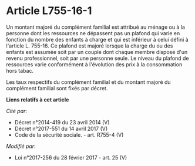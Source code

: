 # Article L755-16-1

Un  montant majoré du complément familial est attribué au ménage ou à la  personne dont les ressources ne dépassent pas un
plafond qui varie en  fonction du nombre des enfants à charge et qui est inférieur à celui  défini à l'article L. 755-16. Ce
plafond est majoré lorsque la charge du ou des enfants est assumée  soit par un couple dont chaque membre dispose d'un revenu
professionnel,  soit par une personne seule. Le niveau du plafond de ressources varie  conformément à l'évolution des prix à
la consommation hors tabac. 

Les taux respectifs du complément familial et du montant majoré du complément familial sont fixés par décret.

**Liens relatifs à cet article**

_Cité par_:

  - Décret n°2014-419 du 23 avril 2014 (V)
  - Décret n°2017-551 du 14 avril 2017 (V)
  - Code de la sécurité sociale. - art. R755-4 (V)

_Modifié par_:

  - Loi n°2017-256 du 28 février 2017 - art. 25 (V)

